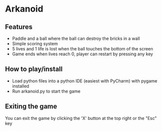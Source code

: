 # Arkanoid

## Features
- Paddle and a ball where the ball can destroy the bricks in a wall
- Simple scoring system
- 5 lives and 1 life is lost when the ball touches the bottom of the screen
- Game ends when lives reach 0, player can restart by pressing any key 

## How to play/install

- Load python files into a python IDE (easiest with PyCharm) with pygame installed
- Run arkanoid.py to start the game

## Exiting the game
You can exit the game by clicking the 'X' button at the top right or the "Esc" key
